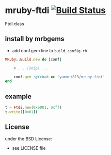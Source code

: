 # mruby-ftdi   [![Build Status](https://travis-ci.org/yamori813/mruby-ftdi.svg?branch=master)](https://travis-ci.org/yamori813/mruby-ftdi)
Ftdi class
## install by mrbgems
- add conf.gem line to `build_config.rb`

```ruby
MRuby::Build.new do |conf|

    # ... (snip) ...

    conf.gem :github => 'yamori813/mruby-ftdi'
end
```
## example
```ruby
t = Ftdi.new(0x6001, 0xff)
t.write([0x01])
```

## License
under the BSD License:
- see LICENSE file

